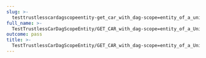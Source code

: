 ```yaml
---
slug: >-
  testtrustlesscardagscopeentity-get_car_with_dag-scope=entity_of_a_unixfs_sharded_directory_(format=car)-header_etag
full_name: >-
  TestTrustlessCarDagScopeEntity/GET_CAR_with_dag-scope=entity_of_a_UnixFS_sharded_directory_(format=car)/Header_Etag
outcome: pass
title: >-
  TestTrustlessCarDagScopeEntity/GET_CAR_with_dag-scope=entity_of_a_UnixFS_sharded_directory_(format=car)/Header_Etag
---
```


